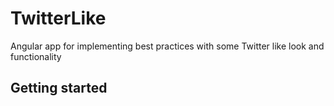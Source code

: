 # TwitterLike

Angular app for implementing best practices with some Twitter like look and functionality

## Getting started
